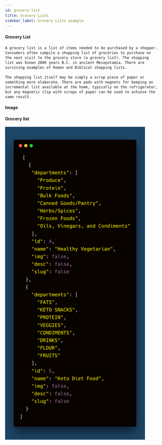 ```yaml
---
id: grocery-list
title: Grocery Lists
sidebar_label: Grocery Lists example
---
```



#### Grocery List


```
A grocery list is a list of items needed to be purchased by a shopper. Consumers often compile a shopping list of groceries to purchase on the next visit to the grocery store (a grocery list). The shopping list was known 2000 years B.C. in ancient Mesopotamia. There are surviving examples of Roman and Biblical shopping lists.

The shopping list itself may be simply a scrap piece of paper or something more elaborate. There are pads with magnets for keeping an incremental list available at the home, typically on the refrigerator, but any magnetic clip with scraps of paper can be used to achieve the same result.
```

#### Image
#### Grocery list
![](https://github.com/GroceriStar/creative/blob/master/fetch-examples/grocery-list-structure.png)


<!-- #### Download link
[]() -->
